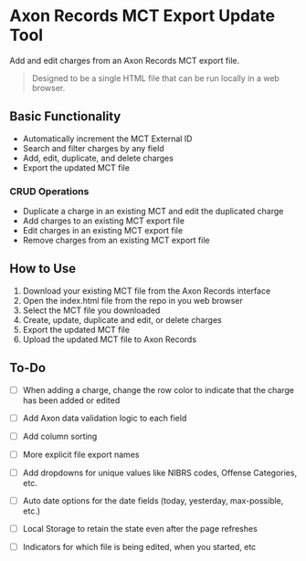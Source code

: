 # Axon Records MCT Export Update Tool

Add and edit charges from an Axon Records MCT export file. 

>Designed to be a single HTML file that can be run locally in a web browser. 

## Basic Functionality

- Automatically increment the MCT External ID
- Search and filter charges by any field
- Add, edit, duplicate, and delete charges
- Export the updated MCT file

### CRUD Operations

- Duplicate a charge in an existing MCT and edit the duplicated charge
- Add charges to an existing MCT export file
- Edit charges in an existing MCT export file
- Remove charges from an existing MCT export file


## How to Use

1. Download your existing MCT file from the Axon Records interface
2. Open the index.html file from the repo in you web browser
3. Select the MCT file you downloaded
4. Create, update, duplicate and edit, or delete charges
5. Export the updated MCT file
6. Upload the updated MCT file to Axon Records


## To-Do

- [ ] When adding a charge, change the row color to indicate that the charge has been added or edited
- [ ] Add Axon data validation logic to each field
- [ ] Add column sorting
- [ ] More explicit file export names
- [ ] Add dropdowns for unique values like NIBRS codes, Offense Categories, etc.
- [ ] Auto date options for the date fields (today, yesterday, max-possible, etc.)
- [ ] Local Storage to retain the state even after the page refreshes
- [ ] Indicators for which file is being edited, when you started, etc
  
